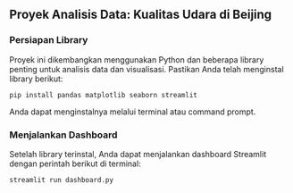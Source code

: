 ## Proyek Analisis Data: Kualitas Udara di Beijing

### Persiapan Library

Proyek ini dikembangkan menggunakan Python dan beberapa library penting untuk analisis data dan visualisasi. Pastikan Anda telah menginstal library berikut:
```
pip install pandas matplotlib seaborn streamlit
```
Anda dapat menginstalnya melalui terminal atau command prompt.

### Menjalankan Dashboard

Setelah library terinstal, Anda dapat menjalankan dashboard Streamlit dengan perintah berikut di terminal:
```
streamlit run dashboard.py
```
